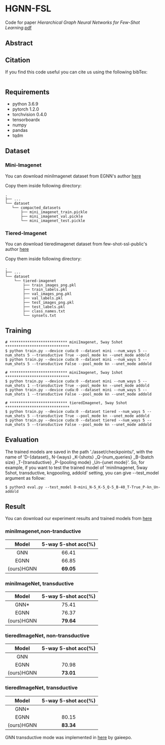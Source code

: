 # HGNN-FSL

Code for paper *Hierarchical Graph Neural Networks for Few-Shot Learning*.[pdf]()

## Abstract



## Citation

If you find this code useful you can cite us using the following bibTex:

```

```

## Requirements

* python 3.6.9
* pytorch 1.2.0
* torchvision  0.4.0
* tensorboardx
* numpy
* pandas
* tqdm

## Dataset

### Mini-Imagenet

You can download miniImagenet dataset from EGNN's author [here](https://drive.google.com/drive/folders/15WuREBvhEbSWo4fTr1r-vMY0C_6QWv4w)

Copy them inside following directory:

 ```
.
├── ...
└── dataset
	└── compacted_datasets
		├── mini_imagenet_train.pickle
		├──	mini_imagenet_val.pickle
		└── mini_imagenet_test.pickle 
 ```

### Tiered-Imagenet

You can download tieredimagenet dataset from few-shot-ssl-public's author [here](https://drive.google.com/file/d/1g1aIDy2Ar_MViF2gDXFYDBTR-HYecV07/view)

Copy them inside following directory:

```
.
├── ...
└── dataset
	└── tiered-imagenet
		├── train_images_png.pkl
		├── train_labels.pkl
		├── val_images_png.pkl
		├── val_labels.pkl
		├── test_images_png.pkl
		├── test_labels.pkl
		├── class_names.txt
		└── synsets.txt
```

## Training

```
# ************************** miniImagenet, 5way 5shot *****************************
$ python train.py --device cuda:0 --dataset mini --num_ways 5 --num_shots 5 --transductive True --pool_mode kn --unet_mode addold
$ python train.py --device cuda:0 --dataset mini --num_ways 5 --num_shots 5 --transductive False --pool_mode kn --unet_mode addold

# ************************** miniImagenet, 5way 1shot *****************************
$ python train.py --device cuda:0 --dataset mini --num_ways 5 --num_shots 1 --transductive True --pool_mode kn --unet_mode addold
$ python train.py --device cuda:0 --dataset mini --num_ways 5 --num_shots 1 --transductive False --pool_mode kn --unet_mode addold

# ************************** tieredImagenet, 5way 5shot *****************************
$ python train.py --device cuda:0 --dataset tiered --num_ways 5 --num_shots 5 --transductive True --pool_mode kn --unet_mode addold
$ python train.py --device cuda:0 --dataset tiered --num_ways 5 --num_shots 5 --transductive False --pool_mode kn --unet_mode addold
```

## Evaluation

The trained models are saved in the path './asset/checkpoints/', with the name of 'D-{dataset}_ N-{ways} _K-{shots} _Q-{num_queries} _B-{batch size} _T-{transductive} _P-{pooling mode} _Un-{unet mode}'. So, for example, if you want to test the trained model of 'miniImagenet, 5way 5shot, transductive, kngpooling, addold' setting, you can give --test_model argument as follow:

```
$ python3 eval.py --test_model D-mini_N-5_K-5_Q-5_B-40_T-True_P-kn_Un-addold
```

## Result

You can download our experiment results and trained models from [here](https://drive.google.com/drive/u/0/folders/1pRbit4P_MAjwL4BdSNwsGHthxinLCzF-)

### **miniImagenet,non-tranductive**

|   Model    | 5-way 5-shot acc(%) |
| :--------: | :-----------------: |
|    GNN     |        66.41        |
|    EGNN    |        66.85        |
| (ours)HGNN |      **69.05**      |

### miniImageNet, transductive

|   Model    | 5-way 5-shot acc(%) |
| :--------: | :-----------------: |
|    GNN*    |        75.41        |
|    EGNN    |        76.37        |
| (ours)HGNN |      **79.64**      |



### tieredImageNet, non-transductive

|   Model    | 5-way 5-shot acc(%) |
| :--------: | :-----------------: |
|    GNN     |                     |
|    EGNN    |        70.98        |
| (ours)HGNN |      **73.01**      |

### tieredImageNet, transductive

|   Model    | 5-way 5-shot acc(%) |
| :--------: | :-----------------: |
|    GNN*    |                     |
|    EGNN    |        80.15        |
| (ours)HGNN |      **83.34**      |

GNN transductive mode was implemented in [here](https://github.com/gaieepo/few-shot-gnn) by gaieepo.